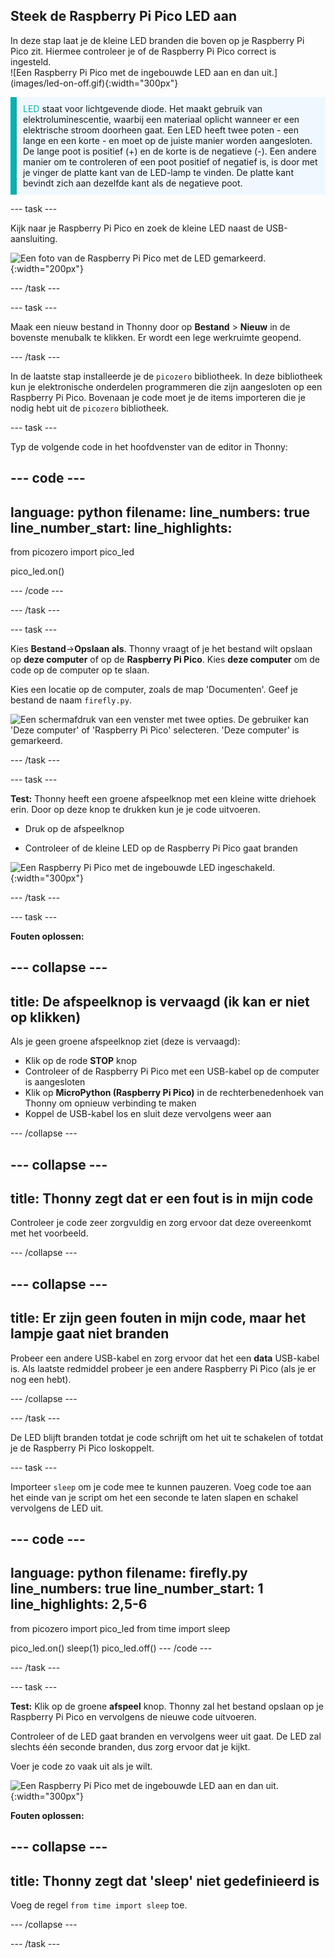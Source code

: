 ## Steek de Raspberry Pi Pico LED aan

<div style="display: flex; flex-wrap: wrap">
<div style="flex-basis: 200px; flex-grow: 1; margin-right: 15px;">
In deze stap laat je de kleine LED branden die boven op je Raspberry Pi Pico zit. Hiermee controleer je of de Raspberry Pi Pico correct is ingesteld.
</div>
<div>
![Een Raspberry Pi Pico met de ingebouwde LED aan en dan uit.](images/led-on-off.gif){:width="300px"}
</div>
</div>

<p style='border-left: solid; border-width:10px; border-color: #0faeb0; background-color: aliceblue; padding: 10px;'>
<span style="color: #0faeb0">LED</span> staat voor lichtgevende diode. Het maakt gebruik van elektroluminescentie, waarbij een materiaal oplicht wanneer er een elektrische stroom doorheen gaat. Een LED heeft twee poten - een lange en een korte - en moet op de juiste manier worden aangesloten. De lange poot is positief (+) en de korte is de negatieve (-). Een andere manier om te controleren of een poot positief of negatief is, is door met je vinger de platte kant van de LED-lamp te vinden. De platte kant bevindt zich aan dezelfde kant als de negatieve poot.
</p>

--- task ---

Kijk naar je Raspberry Pi Pico en zoek de kleine LED naast de USB-aansluiting.

![Een foto van de Raspberry Pi Pico met de LED gemarkeerd.](images/pico-led.jpg){:width="200px"}

--- /task ---

--- task ---

Maak een nieuw bestand in Thonny door op **Bestand** > **Nieuw** in de bovenste menubalk te klikken. Er wordt een lege werkruimte geopend.

--- /task ---

In de laatste stap installeerde je de `picozero` bibliotheek. In deze bibliotheek kun je elektronische onderdelen programmeren die zijn aangesloten op een Raspberry Pi Pico. Bovenaan je code moet je de items importeren die je nodig hebt uit de `picozero` bibliotheek.

--- task ---

Typ de volgende code in het hoofdvenster van de editor in Thonny:

--- code ---
---
language: python filename: line_numbers: true line_number_start:
line_highlights:
---
from picozero import pico_led

pico_led.on()

--- /code ---

--- /task ---

--- task ---

Kies **Bestand**->**Opslaan als**. Thonny vraagt of je het bestand wilt opslaan op **deze computer** of op de **Raspberry Pi Pico**. Kies **deze computer** om de code op de computer op te slaan.

Kies een locatie op de computer, zoals de map 'Documenten'. Geef je bestand de naam `firefly.py`.

![Een schermafdruk van een venster met twee opties. De gebruiker kan 'Deze computer' of 'Raspberry Pi Pico' selecteren. 'Deze computer' is gemarkeerd.](images/save-on-computer.png)

--- /task ---

--- task ---

**Test:** Thonny heeft een groene afspeelknop met een kleine witte driehoek erin. Door op deze knop te drukken kun je je code uitvoeren.

+ Druk op de afspeelknop

+ Controleer of de kleine LED op de Raspberry Pi Pico gaat branden

![Een Raspberry Pi Pico met de ingebouwde LED ingeschakeld.](images/led-on.jpg){:width="300px"}

--- /task ---

--- task ---

**Fouten oplossen:**

--- collapse ---
---
title: De afspeelknop is vervaagd (ik kan er niet op klikken)
---

Als je geen groene afspeelknop ziet (deze is vervaagd):
+ Klik op de rode **STOP** knop
+ Controleer of de Raspberry Pi Pico met een USB-kabel op de computer is aangesloten
+ Klik op **MicroPython (Raspberry Pi Pico)** in de rechterbenedenhoek van Thonny om opnieuw verbinding te maken
+ Koppel de USB-kabel los en sluit deze vervolgens weer aan

--- /collapse ---

--- collapse ---
---
title: Thonny zegt dat er een fout is in mijn code
---

Controleer je code zeer zorgvuldig en zorg ervoor dat deze overeenkomt met het voorbeeld.

--- /collapse ---

--- collapse ---
---
title: Er zijn geen fouten in mijn code, maar het lampje gaat niet branden
---

Probeer een andere USB-kabel en zorg ervoor dat het een **data** USB-kabel is. Als laatste redmiddel probeer je een andere Raspberry Pi Pico (als je er nog een hebt).

--- /collapse ---

--- /task ---

De LED blijft branden totdat je code schrijft om het uit te schakelen of totdat je de Raspberry Pi Pico loskoppelt.

--- task ---

Importeer `sleep` om je code mee te kunnen pauzeren. Voeg code toe aan het einde van je script om het een seconde te laten slapen en schakel vervolgens de LED uit.

--- code ---
---
language: python filename: firefly.py line_numbers: true line_number_start: 1
line_highlights: 2,5-6
---
from picozero import pico_led from time import sleep

pico_led.on() sleep(1) pico_led.off() --- /code ---

--- /task ---

--- task ---

**Test:** Klik op de groene **afspeel** knop. Thonny zal het bestand opslaan op je Raspberry Pi Pico en vervolgens de nieuwe code uitvoeren.

Controleer of de LED gaat branden en vervolgens weer uit gaat. De LED zal slechts één seconde branden, dus zorg ervoor dat je kijkt.

Voer je code zo vaak uit als je wilt.

![Een Raspberry Pi Pico met de ingebouwde LED aan en dan uit.](images/led-on-off.gif){:width="300px"}

**Fouten oplossen:**

--- collapse ---
---
title: Thonny zegt dat 'sleep' niet gedefinieerd is
---

Voeg de regel `from time import sleep` toe.

--- /collapse ---

--- /task ---
